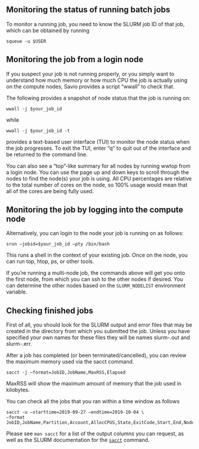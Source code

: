## Monitoring the status of running batch jobs

To monitor a running job, you need to know the SLURM job ID of that job, which can be obtained by running

```
squeue -u $USER
```

## Monitoring the job from a login node

If you suspect your job is not running properly, or you simply want to understand how much memory or how much CPU the job is actually using on the compute nodes, Savio provides a script “wwall” to check that.

The following provides a snapshot of node status that the job is running on:

```
wwall -j $your_job_id
```

while

```
wwall -j $your_job_id -t
```

provides a text-based user interface (TUI) to monitor the node status when the job progresses. To exit the TUI, enter “q” to quit out of the interface and be returned to the command line.

You can also see a “top”-like summary for all nodes by running wwtop from a login node. You can use the page up and down keys to scroll through the nodes to find the node(s) your job is using. All CPU percentages are relative to the total number of cores on the node, so 100% usage would mean that all of the cores are being fully used.

## Monitoring the job by logging into the compute node

Alternatively, you can login to the node your job is running on as follows:

```
srun –jobid=$your_job_id –pty /bin/bash
```

This runs a shell in the context of your existing job. Once on the node, you can run top, htop, ps, or other tools.

If you’re running a multi-node job, the commands above will get you onto the first node, from which you can ssh to the other nodes if desired. You can determine the other nodes based on the `SLURM_NODELIST` environment variable.

## Checking finished jobs

First of all, you should look for the SLURM output and error files that may be created in the directory from which you submitted the job. Unless you have specified your own names for these files they will be names slurm-.out and slurm-.err.

After a job has completed (or been terminated/cancelled), you can review the maximum memory used via the sacct command.

```
sacct -j –format=JobID,JobName,MaxRSS,Elapsed
```

MaxRSS will show the maximum amount of memory that the job used in kilobytes.

You can check all the jobs that you ran within a time window as follows

```
sacct -u –starttime=2019-09-27 –endtime=2019-10-04 \
–format JobID,JobName,Partition,Account,AllocCPUS,State,ExitCode,Start,End,NodeList
```

Please see `man sacct` for a list of the output columns you can request, as well as the SLURM documentation for the [`sacct`](https://slurm.schedmd.com/sacct.html) command.

